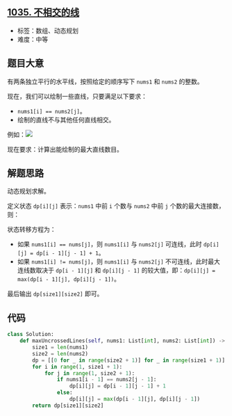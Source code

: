 ## [1035. 不相交的线](https://leetcode-cn.com/problems/uncrossed-lines/)

- 标签：数组、动态规划
- 难度：中等

## 题目大意

有两条独立平行的水平线，按照给定的顺序写下 `nums1` 和 `nums2` 的整数。

现在，我们可以绘制一些直线，只要满足以下要求：

- `nums1[i] == nums2[j]`。
- 绘制的直线不与其他任何直线相交。

例如：![](https://assets.leetcode-cn.com/aliyun-lc-upload/uploads/2019/04/28/142.png)

现在要求：计算出能绘制的最大直线数目。

## 解题思路

动态规划求解。

定义状态 `dp[i][j]` 表示：`nums1` 中前 `i` 个数与 `nums2` 中前 `j` 个数的最大连接数，则：

状态转移方程为：

- 如果 `nums1[i] == nums[j]`，则 `nums1[i]` 与 `nums2[j]` 可连线，此时 `dp[i][j] = dp[i - 1][j - 1] + 1`。
- 如果 `nums1[i] != nums[j]`，则 `nums1[i]` 与 `nums2[j]` 不可连线，此时最大连线数取决于 `dp[i - 1][j]` 和 `dp[i][j - 1]` 的较大值，即：`dp[i][j] = max(dp[i - 1][j], dp[i][j - 1])`。

最后输出 `dp[size1][size2]` 即可。

## 代码

```Python
class Solution:
    def maxUncrossedLines(self, nums1: List[int], nums2: List[int]) -> int:
        size1 = len(nums1)
        size2 = len(nums2)
        dp = [[0 for _ in range(size2 + 1)] for _ in range(size1 + 1)]
        for i in range(1, size1 + 1):
            for j in range(1, size2 + 1):
                if nums1[i - 1] == nums2[j - 1]:
                    dp[i][j] = dp[i - 1][j - 1] + 1
                else:
                    dp[i][j] = max(dp[i - 1][j], dp[i][j - 1])
        return dp[size1][size2]
```


